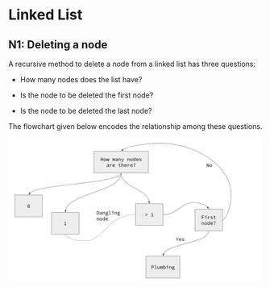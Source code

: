 # Linked List

## N1: Deleting a node

A recursive method to delete a node from a linked list has three questions:

- How many nodes does the list have?

- Is the node to be deleted the first node?
- Is the node to be deleted the last node?

The flowchart given below encodes the relationship among these questions.

![](../../../assets/images/linked_list_1.png)
